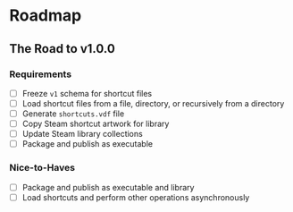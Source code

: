 # Roadmap

## The Road to v1.0.0

### Requirements
- [ ] Freeze `v1` schema for shortcut files
- [ ] Load shortcut files from a file, directory, or recursively from a directory
- [ ] Generate `shortcuts.vdf` file
- [ ] Copy Steam shortcut artwork for library
- [ ] Update Steam library collections
- [ ] Package and publish as executable

### Nice-to-Haves
- [ ] Package and publish as executable and library
- [ ] Load shortcuts and perform other operations asynchronously
